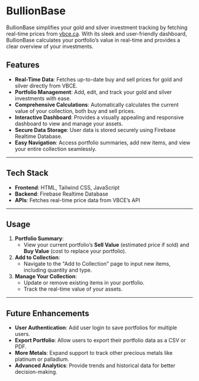 # BullionBase

BullionBase simplifies your gold and silver investment tracking by fetching real-time prices from [vbce.ca](https://vbce.ca). With its sleek and user-friendly dashboard, BullionBase calculates your portfolio’s value in real-time and provides a clear overview of your investments.



## Features
- **Real-Time Data**: Fetches up-to-date buy and sell prices for gold and silver directly from VBCE.
- **Portfolio Management**: Add, edit, and track your gold and silver investments with ease.
- **Comprehensive Calculations**: Automatically calculates the current value of your collection, both buy and sell prices.
- **Interactive Dashboard**: Provides a visually appealing and responsive dashboard to view and manage your assets.
- **Secure Data Storage**: User data is stored securely using Firebase Realtime Database.
- **Easy Navigation**: Access portfolio summaries, add new items, and view your entire collection seamlessly.

---

## Tech Stack
- **Frontend**: HTML, Tailwind CSS, JavaScript
- **Backend**: Firebase Realtime Database
- **APIs**: Fetches real-time price data from VBCE’s API

---

## Usage
1. **Portfolio Summary**:
   - View your current portfolio’s **Sell Value** (estimated price if sold) and **Buy Value** (cost to replace your portfolio).
2. **Add to Collection**:
   - Navigate to the "Add to Collection" page to input new items, including quantity and type.
3. **Manage Your Collection**:
   - Update or remove existing items in your portfolio.
   - Track the real-time value of your assets.

---

## Future Enhancements
- **User Authentication**: Add user login to save portfolios for multiple users.
- **Export Portfolio**: Allow users to export their portfolio data as a CSV or PDF.
- **More Metals**: Expand support to track other precious metals like platinum or palladium.
- **Advanced Analytics**: Provide trends and historical data for better decision-making.
